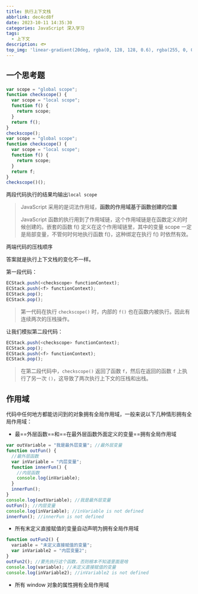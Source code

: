 ```yaml
---
title: 执行上下文栈
abbrlink: dec4cd8f
date: 2023-10-11 14:35:30
categories: JavaScript 深入学习
tags:
  - 上下文
description: 🐟
top_img: 'linear-gradient(20deg, rgba(0, 128, 128, 0.6), rgba(255, 0, 0, 0.6), rgba(128, 0, 128, 0.6), rgba(255, 255, 0, 0.6), rgba(0, 0, 255, 0.6))'
---
```




## 一个思考题

```js
var scope = "global scope";
function checkscope() {
  var scope = "local scope";
  function f() {
    return scope;
  }
  return f();
}
checkscope();
var scope = "global scope";
function checkscope() {
  var scope = "local scope";
  function f() {
    return scope;
  }
  return f;
}
checkscope()();
```

两段代码执行的结果均输出`local scope`

> JavaScript 采用的是词法作用域，**函数的作用域基于函数创建的位置**
>
> JavaScript 函数的执行用到了作用域链，这个作用域链是在函数定义的时候创建的。嵌套的函数 f() 定义在这个作用域链里，其中的变量 scope 一定是局部变量，不管何时何地执行函数 f()，这种绑定在执行 f() 时依然有效。

两端代码的压栈顺序

答案就是执行上下文栈的变化不一样。

第一段代码：

```js
ECStack.push(<checkscope> functionContext);
ECStack.push(<f> functionContext);
ECStack.pop();
ECStack.pop();
```

> 第一代码在执行 `checkscope()` 时，内部的 `f()` 也在函数内被执行。因此有连续两次的压栈操作。

让我们模拟第二段代码：

```js
ECStack.push(<checkscope> functionContext);
ECStack.pop();
ECStack.push(<f> functionContext);
ECStack.pop();
```

> 在第二段代码中，`checkscope()` 返回了函数 `f`，然后在返回的函数 `f` 上执行了另一次 `()`，这导致了两次执行上下文的压栈和出栈。

## 作用域

代码中任何地方都能访问到的对象拥有全局作用域，一般来说以下几种情形拥有全局作用域：

- 最==外层函数==和==在最外层函数外面定义的变量==拥有全局作用域

```js
var outVariable = "我是最外层变量"; //最外层变量
function outFun() {
  //最外层函数
  var inVariable = "内层变量";
  function innerFun() {
    //内层函数
    console.log(inVariable);
  }
  innerFun();
}
console.log(outVariable); //我是最外层变量
outFun(); //内层变量
console.log(inVariable); //inVariable is not defined
innerFun(); //innerFun is not defined
```

- 所有末定义直接赋值的变量自动声明为拥有全局作用域

```js
function outFun2() {
  variable = "未定义直接赋值的变量";
  var inVariable2 = "内层变量2";
}
outFun2(); //要先执行这个函数，否则根本不知道里面是啥
console.log(variable); //未定义直接赋值的变量
console.log(inVariable2); //inVariable2 is not defined
```

- 所有 window 对象的属性拥有全局作用域
